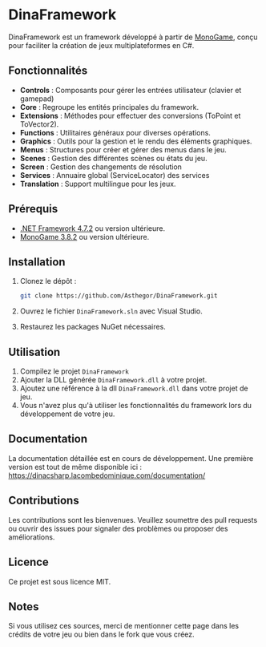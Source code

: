 # DinaFramework

DinaFramework est un framework développé à partir de [MonoGame](https://github.com/MonoGame/MonoGame), conçu pour faciliter la création de jeux multiplateformes en C#.

## Fonctionnalités

- **Controls** : Composants pour gérer les entrées utilisateur (clavier et gamepad)
- **Core** : Regroupe les entités principales du framework.
- **Extensions** : Méthodes pour effectuer des conversions (ToPoint et ToVector2).
- **Functions** : Utilitaires généraux pour diverses opérations.
- **Graphics** : Outils pour la gestion et le rendu des éléments graphiques.
- **Menus** : Structures pour créer et gérer des menus dans le jeu.
- **Scenes** : Gestion des différentes scènes ou états du jeu.
- **Screen** : Gestion des changements de résolution
- **Services** : Annuaire global (ServiceLocator) des services
- **Translation** : Support multilingue pour les jeux.


## Prérequis

- [.NET Framework 4.7.2](https://dotnet.microsoft.com/download/dotnet-framework/net472) ou version ultérieure.
- [MonoGame 3.8.2](https://github.com/MonoGame/MonoGame/releases/tag/v3.8.2) ou version ultérieure.

## Installation

1. Clonez le dépôt :

   ```bash
   git clone https://github.com/Asthegor/DinaFramework.git
   ```

2. Ouvrez le fichier `DinaFramework.sln` avec Visual Studio.
3. Restaurez les packages NuGet nécessaires.

## Utilisation

1. Compilez le projet `DinaFramework`
2. Ajouter la DLL générée `DinaFramework.dll` à votre projet.
2. Ajoutez une référence à la dll `DinaFramework.dll` dans votre projet de jeu.
3. Vous n'avez plus qu'à utiliser les fonctionnalités du framework lors du développement de votre jeu.

## Documentation

La documentation détaillée est en cours de développement.
Une première version est tout de même disponible ici : https://dinacsharp.lacombedominique.com/documentation/

## Contributions

Les contributions sont les bienvenues. Veuillez soumettre des pull requests ou ouvrir des issues pour signaler des problèmes ou proposer des améliorations.

## Licence

Ce projet est sous licence MIT.

## Notes

Si vous utilisez ces sources, merci de mentionner cette page dans les crédits de votre jeu ou bien dans le fork que vous créez.
